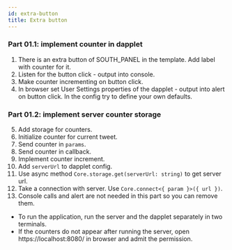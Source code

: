 ```yaml
---
id: extra-button
title: Extra button
---
```


### Part 01.1: implement counter in dapplet

1. There is an extra button of SOUTH_PANEL in the template. Add label with counter for it.
2. Listen for the button click - output into console.
3. Make counter incrementing on button click.
4. In browser set User Settings properties of the dapplet - output into alert on button click. In the config try to define your own defaults.

### Part 01.2: implement server counter storage

5. Add storage for counters.
6. Initialize counter for current tweet.
7. Send counter in `params`.
8. Send counter in callback.
9. Implement counter increment.
10. Add `serverUrl` to dapplet config.
11. Use async method `Core.storage.get(serverUrl: string)` to get server url.
12. Take a connection with server. Use `Core.connect<{ param }>({ url })`.
13. Console calls and alert are not needed in this part so you can remove them.

- To run the application, run the server and the dapplet separately in two terminals.
- If the counters do not appear after running the server, open https://localhost:8080/ in browser and admit the permission.
